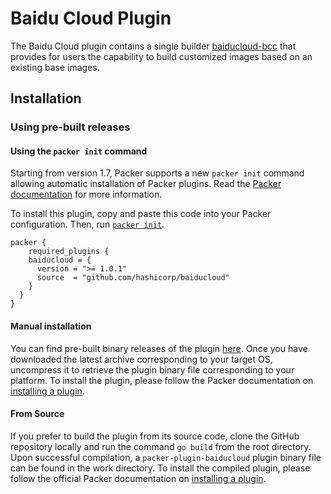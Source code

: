 # Baidu Cloud Plugin

The Baidu Cloud plugin contains a single builder [baiducloud-bcc](/docs/builders/bcc.mdx) that provides for users the capability to build customized images based on an existing base images.

## Installation

### Using pre-built releases

#### Using the `packer init` command

Starting from version 1.7, Packer supports a new `packer init` command allowing
automatic installation of Packer plugins. Read the
[Packer documentation](https://www.packer.io/docs/commands/init) for more information.

To install this plugin, copy and paste this code into your Packer configuration.
Then, run [`packer init`](https://www.packer.io/docs/commands/init).

```hcl
packer {
    required_plugins {
    baiducloud = {
      version = ">= 1.0.1"
      source  = "github.com/hashicorp/baiducloud"
    }
  }
}
```

#### Manual installation

You can find pre-built binary releases of the plugin [here](https://github.com/hashicorp/packer-plugin-name/releases).
Once you have downloaded the latest archive corresponding to your target OS,
uncompress it to retrieve the plugin binary file corresponding to your platform.
To install the plugin, please follow the Packer documentation on
[installing a plugin](https://www.packer.io/docs/extending/plugins/#installing-plugins).

#### From Source

If you prefer to build the plugin from its source code, clone the GitHub
repository locally and run the command `go build` from the root
directory. Upon successful compilation, a `packer-plugin-baiducloud` plugin
binary file can be found in the work directory.
To install the compiled plugin, please follow the official Packer documentation
on [installing a plugin](https://www.packer.io/docs/extending/plugins/#installing-plugins).
